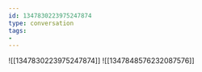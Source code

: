 ```yaml
---
id: 1347830223975247874
type: conversation
tags:
- 
---
```

![[1347830223975247874]]
![[1347848576232087576]]

